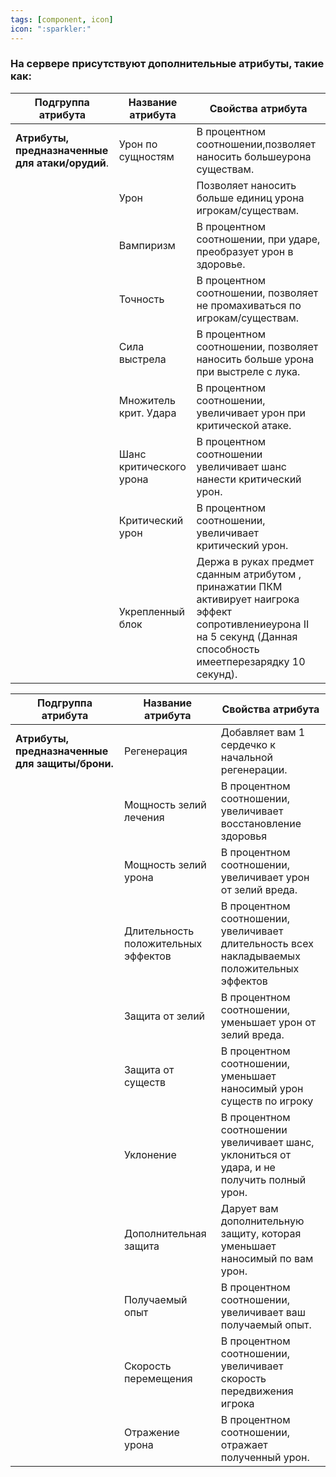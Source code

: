 ```yaml
---
tags: [component, icon] 
icon: ":sparkler:"
---
```


### На сервере присутствуют дополнительные атрибуты, такие как: </br>

|  Подгруппа атрибута | Название атрибута  | Свойства атрибута  | 
| ------------ | ------------ | ------------ |
| **Атрибуты, предназначенные для атаки/орудий**.  | Урон по сущностям |  В процентном соотношении,позволяет наносить большеурона существам. | 
|   | Урон  | Позволяет наносить больше единиц урона игрокам/существам.  | 
|   | Вампиризм  | В процентном соотношении, при ударе, преобразует урон в здоровье.  | 
|   | Точность  |  В процентном соотношении, позволяет не промахиваться  по игрокам/существам. | 
|   | Сила выстрела  | В процентном соотношении, позволяет наносить больше урона при выстреле с лука.  | 
|   | Множитель крит. Удара  | В процентном соотношении, увеличивает урон при критической атаке.  | 
|   | Шанс критического урона  | В процентном соотношении увеличивает шанс нанести критический урон.  | 
|   |  Критический урон | В процентном соотношении, увеличивает критический урон.  | 
|   |  Укрепленный блок |  Держа в руках предмет сданным атрибутом , принажатии ПКМ активирует наигрока эффект сопротивлениеурона II на 5 секунд (Данная способность имеетперезарядку 10 секунд). | 


|  Подгруппа атрибута | Название атрибута  | Свойства атрибута  |
| ------------ | ------------ | ------------ |
| **Атрибуты, предназначенные для защиты/брони.**  |  Регенерация | Добавляет вам 1 сердечко к начальной регенерации.  |
|   | Мощность зелий лечения  | В процентном соотношении, увеличивает восстановление здоровья  |
|   |  Мощность зелий урона | В процентном соотношении, увеличивает урон от зелий вреда.  |
|   | Длительность положительных эффектов  | В процентном соотношении, увеличивает длительность всех накладываемых положительных эффектов  |
|   | Защита от зелий  | В процентном соотношении, уменьшает урон от зелий вреда.  |
|   | Защита от существ  | В процентном соотношении, уменьшает наносимый урон существ по игроку  |
|   | Уклонение  | В процентном соотношении увеличивает шанс, уклониться от удара, и не получить полный урон.  |
|   | Дополнительная защита  | Дарует вам дополнительную защиту, которая уменьшает наносимый по вам урон.   |
|   | Получаемый опыт  | В процентном соотношении, увеличивает ваш получаемый опыт.  |
|   | Скорость перемещения  | В процентном соотношении, увеличивает скорость передвижения игрока  |
|   | Отражение урона  | В процентном соотношении, отражает полученный урон.  |
